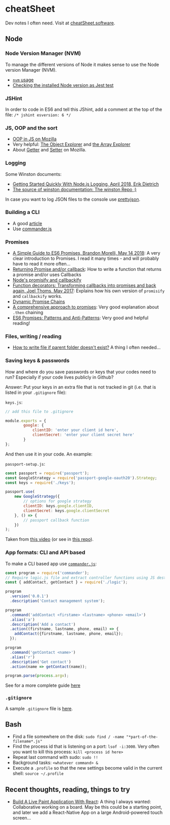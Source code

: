 # cheatSheet

Dev notes I often need. Visit at [cheatSheet.software](http://cheatsheet.software).

## Node

### Node Version Manager (NVM)

To manage the different versions of Node it makes sense to use the Node version Manager (NVM). 

* [`nvm` usage](https://github.com/creationix/nvm#usage)
* [Checking the installed Node version as Jest test](https://gitlab.com/tillg/scrapeMachine/blob/master/test.js)


### JSHint

In order to code in ES6 and tell this JShint, add a comment at the top of the file: `/* jshint esversion: 6 */` 

### JS, OOP and the sort

* [OOP in JS on Mozilla](https://developer.mozilla.org/en-US/docs/Learn/JavaScript/Objects/Object-oriented_JS)
* Very helpful: [The Object Explorer](https://sdras.github.io/object-explorer/) and [the Array Explorer](https://sdras.github.io/array-explorer/)
* About [Getter](https://developer.mozilla.org/en-US/docs/Web/JavaScript/Reference/Functions/get) and [Setter](https://developer.mozilla.org/en-US/docs/Web/JavaScript/Reference/Functions/set) on Mozilla.

### Logging

Some Winston documents:

* [Getting Started Quickly With Node.js Logging, April 2018, Erik Dietrich](https://blog.scalyr.com/2018/04/getting-started-quickly-node-js-logging/)
* [The source of winston documentation: The winston Repo ;)](https://github.com/winstonjs/winston)

In case you want to log JSON files to the console use [prettyjson](http://rafeca.com/prettyjson/).

### Building a CLI

* A good [article](https://scotch.io/tutorials/build-an-interactive-command-line-application-with-nodejs)
* Use [commander.js](https://github.com/tj/commander.js/)


### Promises

* [A Simple Guide to ES6 Promises, Brandon Morelli, May 14 2018](https://codeburst.io/a-simple-guide-to-es6-promises-d71bacd2e13a): A very clear introduction to Promises. I read it many times - and will probably have to read it more often...
* [Returning Promise and/or callback](https://stackoverflow.com/questions/36837963/javascript-return-promise-and-or-call-callback): How to write a function that returns a promise and/or uses Callbacks
* [Node's promisify and callbackify](https://medium.com/trabe/understanding-nodes-promisify-and-callbackify-d2b04efde0e0)
* [Function decorators: Transforming callbacks into promises and back again, Joel Thoms, May 2017](https://hackernoon.com/transforming-callbacks-into-promises-and-back-again-e274c7cf7293): Explains how his own version of `promisify` and `callbackify` works.
* [Dynamic Promise Chains](http://hellote.com/dynamic-promise-chains/)
* [A comprehensive approach to promises](https://codeburst.io/playing-with-javascript-promises-a-comprehensive-approach-25ab752c78c3): Very good explanation about `.then` chaining
* [ES6 Promises: Patterns and Anti-Patterns](https://medium.com/datafire-io/es6-promises-patterns-and-anti-patterns-bbb21a5d0918): Very good and helpful reading!

### Files, writing / reading

* [How to write file if parent folder doesn't exist?](https://stackoverflow.com/questions/16316330/how-to-write-file-if-parent-folder-doesnt-exist) A thing I often needed...

### Saving keys & passwords

How and where do you save passwords or keys that your codes need to run? Especially if your code lives publicly in Github?

Answer: Put your keys in an extra file that is not tracked in git (i.e. that is listed in your `.gitignore` file):

`keys.js`:
```javascript
// add this file to .gitignore

module.exports = {
        google: {
            clientID: 'enter your client id here',
            clientSecret: 'enter your client secret here'
        }
};
```

And then use it in your code. An example:

`passport-setup.js`:
```javascript
const passport = require('passport');
const GoogleStrategy = require('passport-google-oauth20').Strategy;
const keys = require('./keys');

passport.use(
    new GoogleStrategy({
        // options for google strategy
        clientID: keys.google.clientID,
        clientSecret: keys.google.clientSecret
    }, () => {
        // passport callback function
    })
);
```
Taken from [this video](https://www.youtube.com/watch?v=7udDtgLs0ss&list=PL4cUxeGkcC9jdm7QX143aMLAqyM-jTZ2x&index=7) (or see in [this repo](https://github.com/iamshaunjp/oauth-playlist/tree/lesson-7/config)).

### App formats: CLI and API based

To make a CLI based app use [`commander.js`](https://github.com/tj/commander.js/): 
```javascript
const program = require('commander');
// Require logic.js file and extract controller functions using JS destructuring assignment
const { addContact, getContact } = require('./logic');

program
  .version('0.0.1')
  .description('Contact management system');

program
  .command('addContact <firstame> <lastname> <phone> <email>')
  .alias('a')
  .description('Add a contact')
  .action((firstname, lastname, phone, email) => {
    addContact({firstname, lastname, phone, email});
  });

program
  .command('getContact <name>')
  .alias('r')
  .description('Get contact')
  .action(name => getContact(name));

program.parse(process.argv);
```

See for a more complete guide [here](https://scotch-io.cdn.ampproject.org/v/s/scotch.io/amp/tutorials/build-an-interactive-command-line-application-with-nodejs?amp_js_v=0.1&usqp=mq331AQGCAEoATgB#origin=https%3A%2F%2Fwww.google.com.vn&prerenderSize=1&visibilityState=prerender&paddingTop=54&p2r=0&horizontalScrolling=0&csi=1&aoh=15312707752711&viewerUrl=https%3A%2F%2Fwww.google.com.vn%2Famp%2Fs%2Fscotch.io%2Famp%2Ftutorials%2Fbuild-an-interactive-command-line-application-with-nodejs)

### `.gitignore`

A sample `.gitignore` file is [here](dot.gitignore).

## Bash

* Find a file somewhere on the disk: `sudo find / -name "*part-of-the-filename*.js"`
* Find the process id that is listening on a port: `lsof -i:3000`. Very often you want to kill this process: `kill <process id here>`
* Repeat last command with sudo: `sudo !!`
* Background tasks: `<whatever command> &`
* Execute a `.profile` so that the new settings become valid in the current shell: `source ~/.profile`

## Recent thoughts, reading, things to try

* [Build A Live Paint Application With React](https://codeburst.io/build-a-live-paint-application-with-react-ed534b403706): A thing I always wanted: Collaborative working on a board. May be this could be a starting point, and later we add a React-Native App on a large Android-powered touch screen...
